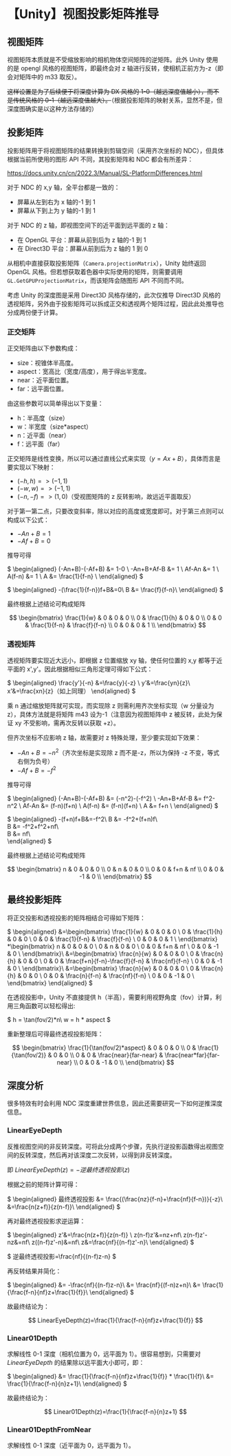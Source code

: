 # 【Unity】视图投影矩阵推导

## 视图矩阵

视图矩阵本质就是不受缩放影响的相机物体空间矩阵的逆矩阵。此外 Unity 使用的是 opengl 风格的视图矩阵，即最终会对 z 轴进行反转，使相机正前方为-z（即会对矩阵中的 m33 取反）。

~~这样设置是为了后续便于将深度计算为 DX 风格的 1-0（越远深度值越小），而不是传统风格的 0-1（越远深度值越大）。~~（根据投影矩阵的映射关系，显然不是，但深度图确实是以这种方法存储的）

## 投影矩阵

投影矩阵用于将视图矩阵的结果转换到剪辑空间（采用齐次坐标的 NDC），但具体根据当前所使用的图形 API 不同，其投影矩阵和 NDC 都会有所差异：

https://docs.unity.cn/cn/2022.3/Manual/SL-PlatformDifferences.html

对于 NDC 的 x,y 轴，全平台都是一致的：

- 屏幕从左到右为 x 轴的-1 到 1
- 屏幕从下到上为 y 轴的-1 到 1

对于 NDC 的 z 轴，即视图空间下的近平面到远平面的 z 轴：

- 在 OpenGL 平台：屏幕从前到后为 z 轴的-1 到 1
- 在 Direct3D 平台：屏幕从前到后为 z 轴的 1 到 0

从相机中直接获取投影矩阵（`Camera.projectionMatrix`），Unity 始终返回 OpenGL 风格。但若想获取着色器中实际使用的矩阵，则需要调用`GL.GetGPUProjectionMatrix`，而该矩阵会随图形 API 不同而不同。

考虑 Unity 的深度图是采用 Direct3D 风格存储的，此次仅推导 Direct3D 风格的透视矩阵，另外由于投影矩阵可以拆成正交和透视两个矩阵过程，因此此处推导也分成两份便于计算。

### 正交矩阵

正交矩阵由以下参数构成：

- size：视锥体半高度。
- aspect：宽高比（宽度/高度），用于得出半宽度。
- near：近平面位置。
- far：远平面位置。

由这些参数可以简单得出以下变量：

- h：半高度（size）
- w：半宽度（size\*aspect）
- n：近平面（near）
- f：远平面（far）

正交矩阵是线性变换，所以可以通过直线公式来实现（$y=Ax+B$），具体而言是要实现以下映射：

- $(-h,h)=>(-1,1)$
- $(-w,w)=>(-1,1)$
- $(-n,-f)=>(1,0)$（受视图矩阵的 z 反转影响，故远近平面取反）

对于第一第二点，只要改变斜率，除以对应的高度或宽度即可。对于第三点则可以构成以下公式：

- $-An+B=1$
- $-Af+B=0$

推导可得

$
\begin{aligned}
(-An+B)-(-Af+B) &= 1-0 \\
-An+B+Af-B &= 1 \\
Af-An &= 1 \\
A(f-n) &= 1 \\
A &= \frac{1}{f-n} \\
\end{aligned}
$

$
\begin{aligned}
-(\frac{1}{f-n})f+B&=0\\
B &= \frac{f}{f-n}\\
\end{aligned}
$

最终根据上述结论可构成矩阵

$$
\begin{bmatrix}
\frac{1}{w} & 0 & 0 & 0 \\
0 & \frac{1}{h} & 0 & 0 \\
0 & 0 & \frac{1}{f-n} & \frac{f}{f-n} \\
0 & 0 & 0 & 1 \\
\end{bmatrix}
$$

### 透视矩阵

透视矩阵要实现近大远小，即根据 z 位置缩放 xy 轴，使任何位置的 x,y 都等于近平面的 x',y'。因此根据相似三角形定理可得如下公式：

$
\begin{aligned}
\frac{y'}{-n} &=\frac{y}{-z} \\
y'&=\frac{yn}{z}\\
x'&=\frac{xn}{z}（如上同理）
\end{aligned}
$

乘 n 通过缩放矩阵就可实现，而实现除 z 则需利用齐次坐标实现（w 分量设为 z），具体方法就是将矩阵 m43 设为-1（注意因为视图矩阵中 z 被反转，此处为保证 xy 不受影响，需再次反转以获取 +z）。

但齐次坐标不应影响 z 轴，故需要对 z 特殊处理，至少要实现如下效果：

- $-An+B=-n^2$（齐次坐标是实现除 z 而不是-z，所以为保持 -z 不变，等式右侧为负号）
- $-Af+B=-f^2$

推导可得

$
\begin{aligned}
(-An+B)-(-Af+B) &= (-n^2)-(-f^2) \\
-An+B+Af-B &= f^2-n^2 \\
Af-An &= (f-n)(f+n) \\
A(f-n) &= (f-n)(f+n) \\
A &= f+n \\
\end{aligned}
$

$
\begin{aligned}
-(f+n)f+B&=-f^2\\
B &= -f^2+(f+n)f\\   
B &= -f^2+f^2+nf\\   
B &= nf\\   
\end{aligned}
$

最终根据上述结论可构成矩阵

$$
\begin{bmatrix}
n & 0 & 0 & 0 \\
0 & n & 0 & 0 \\
0 & 0 & f+n & nf \\
0 & 0 & -1 & 0 \\
\end{bmatrix}
$$

## 最终投影矩阵

将正交投影和透视投影的矩阵相结合可得如下矩阵：

$
\begin{aligned}
&=\begin{bmatrix}
\frac{1}{w} & 0 & 0 & 0 \\
0 & \frac{1}{h} & 0 & 0 \\
0 & 0 & \frac{1}{f-n} & \frac{f}{f-n} \\
0 & 0 & 0 & 1 \\
\end{bmatrix}
*\begin{bmatrix}
n & 0 & 0 & 0 \\
0 & n & 0 & 0 \\
0 & 0 & f+n & nf \\
0 & 0 & -1 & 0 \\
\end{bmatrix}\\
&=\begin{bmatrix}
\frac{n}{w} & 0 & 0 & 0 \\
0 & \frac{n}{h} & 0 & 0 \\
0 & 0 & \frac{f+n}{f-n}-\frac{f}{f-n} & \frac{nf}{f-n} \\
0 & 0 & -1 & 0 \\
\end{bmatrix}\\
&=\begin{bmatrix}
\frac{n}{w} & 0 & 0 & 0 \\
0 & \frac{n}{h} & 0 & 0 \\
0 & 0 & \frac{n}{f-n} & \frac{nf}{f-n} \\
0 & 0 & -1 & 0 \\
\end{bmatrix}
\end{aligned}
$

在透视投影中，Unity 不直接提供 h（半高），需要利用视野角度（fov）计算，利用三角函数可以轻松得出:

$
h = \tan(fov/2)*n\\
w = h * aspect
$

重新整理后可得最终透视投影矩阵：

$$
\begin{bmatrix}
\frac{1}{\tan(fov/2)*aspect} & 0 & 0 & 0 \\
0 & \frac{1}{\tan(fov/2)} & 0 & 0 \\
0 & 0 & \frac{near}{far-near} & \frac{near*far}{far-near} \\
0 & 0 & -1 & 0 \\
\end{bmatrix}
$$

## 深度分析

很多特效有时会利用 NDC 深度重建世界信息，因此还需要研究一下如何逆推深度信息。

### LinearEyeDepth

反推视图空间的非反转深度。可将此分成两个步骤，先执行逆投影函数得出视图空间的反转深度，然后再对该深度二次反转，以得到非反转深度。

即 $LinearEyeDepth(z) = -逆最终透视投影(z)$

根据之前的矩阵计算可得：

$
\begin{aligned}
最终透视投影 
&= \frac{(\frac{nz}{f-n}+\frac{nf}{f-n})}{-z}\\
&=\frac{n(z+f)}{z(n-f)}\\
\end{aligned}
$

再对最终透视投影求逆运算：

$
\begin{aligned}
z'&=\frac{n(z+f)}{z(n-f)} \\
z(n-f)z'&=nz+nf\\
z(n-f)z'-nz&=nf\\
z((n-f)z'-n)&=nf\\
z&=\frac{nf}{(n-f)z'-n}\\
\end{aligned}
$

$
逆最终透视投影=\frac{nf}{(n-f)z-n}
$

再反转结果并简化：

$
\begin{aligned}
&= -\frac{nf}{(n-f)z-n}\\
&= \frac{nf}{(f-n)z+n}\\
&= \frac{1}{\frac{f-n}{nf}z+\frac{1}{f}}\\
\end{aligned}
$

故最终结论为：

$$
LinearEyeDepth(z)=\frac{1}{\frac{f-n}{nf}z+\frac{1}{f}}
$$

### Linear01Depth

求解线性 0-1 深度（相机位置为 0，远平面为 1）。很容易想到，只需要对 $LinearEyeDepth$ 的结果除以远平面大小即可，即：

$
\begin{aligned}
&= \frac{1}{\frac{f-n}{nf}z+\frac{1}{f}} * \frac{1}{f}\\
&= \frac{1}{\frac{f-n}{n}z+1}\\
\end{aligned}
$

故最终结论为：

$$
Linear01Depth(z)=\frac{1}{\frac{f-n}{n}z+1}
$$

### Linear01DepthFromNear

求解线性 0-1 深度（近平面为 0，远平面为 1）。
